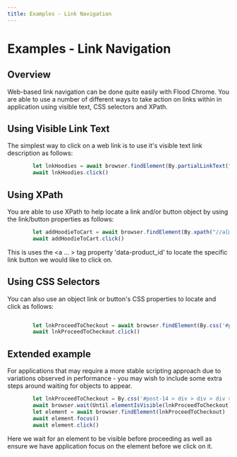```yaml
---
title: Examples - Link Navigation
---
```


# Examples - Link Navigation

## Overview

Web-based link navigation can be done quite easily with Flood Chrome. You are able to use a number of different ways to take action on links within in application using visible text, CSS selectors and XPath.

## Using Visible Link Text

The simplest way to click on a web link is to use it's visible text link description as follows:

```typescript
		let lnkHoodies = await browser.findElement(By.partialLinkText("Hoodies"))
		await lnkHoodies.click()
```

## Using XPath

You are able to use XPath to help locate a link and/or button object by using the link/button properties as follows:

```typescript
		let addHoodieToCart = await browser.findElement(By.xpath("//a[@data-product_id=39]"))
		await addHoodieToCart.click()
```

This is uses the <a ... > tag property 'data-product_id' to locate the specific link button we would like to click on.

## Using CSS Selectors

You can also use an object link or button's CSS properties to locate and click as follows:

```typescript

		let lnkProceedToCheckout = await browser.findElement(By.css('#post-14 > div > div > div > div > div > a'))
		await lnkProceedToCheckout.click()
```

## Extended example

For applications that may require a more stable scripting approach due to variations observed in performance - you may wish to include some extra steps around waiting for objects to appear.

```typescript
		let lnkProceedToCheckout = By.css('#post-14 > div > div > div > div > div > a')
		await browser.wait(Until.elementIsVisible(lnkProceedToCheckout))
		let element = await browser.findElement(lnkProceedToCheckout)
		await element.focus()
		await element.click()
```

Here we wait for an element to be visible before proceeding as well as ensure we have application focus on the element before we click on it.
